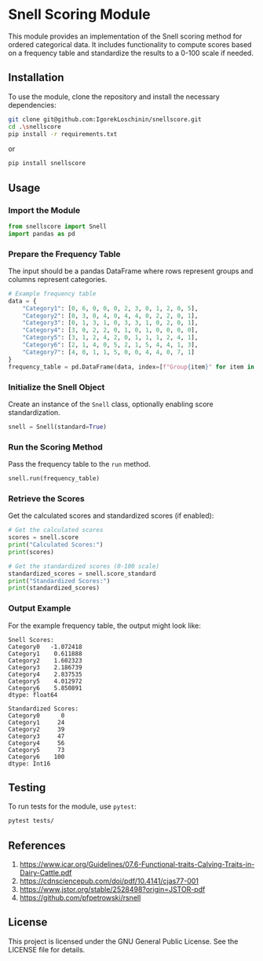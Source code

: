 # Snell Scoring Module

This module provides an implementation of the Snell scoring method for ordered categorical data. It includes functionality to compute scores based on a frequency table and standardize the results to a 0-100 scale if needed.

## Installation

To use the module, clone the repository and install the necessary dependencies:

```bash
git clone git@github.com:IgorekLoschinin/snellscore.git
cd .\snellscore
pip install -r requirements.txt
```
or
```bash
pip install snellscore
```


## Usage

### Import the Module

```python
from snellscore import Snell
import pandas as pd
```

### Prepare the Frequency Table

The input should be a pandas DataFrame where rows represent groups and columns represent categories.

```python
# Example frequency table
data = {
    "Category1": [0, 6, 0, 0, 0, 2, 3, 0, 1, 2, 0, 5],
    "Category2": [0, 3, 0, 4, 0, 4, 4, 0, 2, 2, 0, 1],
    "Category3": [0, 1, 3, 1, 0, 3, 3, 1, 0, 2, 0, 1],
    "Category4": [3, 0, 2, 2, 0, 1, 0, 1, 0, 0, 0, 0],
    "Category5": [3, 1, 2, 4, 2, 0, 1, 1, 1, 2, 4, 1],
    "Category6": [2, 1, 4, 0, 5, 2, 1, 5, 4, 4, 1, 3],
    "Category7": [4, 0, 1, 1, 5, 0, 0, 4, 4, 0, 7, 1]
}
frequency_table = pd.DataFrame(data, index=[f"Group{item}" for item in range(1, 13)])
```

### Initialize the Snell Object

Create an instance of the `Snell` class, optionally enabling score standardization.

```python
snell = Snell(standard=True)
```

### Run the Scoring Method

Pass the frequency table to the `run` method.

```python
snell.run(frequency_table)
```

### Retrieve the Scores

Get the calculated scores and standardized scores (if enabled):

```python
# Get the calculated scores
scores = snell.score
print("Calculated Scores:")
print(scores)

# Get the standardized scores (0-100 scale)
standardized_scores = snell.score_standard
print("Standardized Scores:")
print(standardized_scores)
```

### Output Example

For the example frequency table, the output might look like:

```plaintext
Snell Scores:
Category0   -1.072418
Category1    0.611888
Category2    1.602323
Category3    2.186739
Category4    2.837535
Category5    4.012972
Category6    5.850891
dtype: float64

Standardized Scores:
Category0      0
Category1     24
Category2     39
Category3     47
Category4     56
Category5     73
Category6    100
dtype: Int16
```

## Testing

To run tests for the module, use `pytest`:

```bash
pytest tests/
```

## References
1. https://www.icar.org/Guidelines/07.6-Functional-traits-Calving-Traits-in-Dairy-Cattle.pdf
2. https://cdnsciencepub.com/doi/pdf/10.4141/cjas77-001
3. https://www.jstor.org/stable/2528498?origin=JSTOR-pdf
4. https://github.com/pfpetrowski/rsnell

## License

This project is licensed under the GNU General Public License. See the LICENSE file for details.
